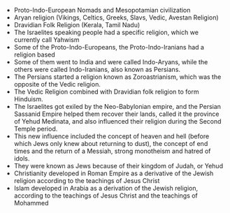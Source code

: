 - Proto-Indo-European Nomads and Mesopotamian civilization
- Aryan religion (Vikings, Celtics, Greeks, Slavs, Vedic, Avestan Religion)
- Dravidian Folk Religion (Kerala, Tamil Nadu)
- The Israelites speaking people had a specific religion, which we currently call Yahwism
- Some of the Proto-Indo-Europeans, the Proto-Indo-Iranians had a religion based
- Some of them went to India and were called Indo-Aryans, while the others were called Indo-Iranians, also known as Persians.
- The Persians started a religion known as Zoroastrianism, which was the opposite of the Vedic religion.
- The Vedic Religion combined with Dravidian folk religion to form Hinduism.
- The Israelites got exiled by the Neo-Babylonian empire, and the Persian Sassanid Empire helped them recover their lands, called it the province of Yehud Medinata, and also influenced their religion during the Second Temple period.
- This new influence included the concept of heaven and hell (before which Jews only knew about returning to dust), the concept of end times and the return of a Messiah, strong monotheism and hatred of idols.
- They were known as Jews because of their kingdom of Judah, or Yehud
- Christianity developed in Roman Empire as a derivative of the Jewish religion according to the teachings of Jesus Christ
- Islam developed in Arabia as a derivation of the Jewish religion, according to the teachings of Jesus Christ and the teachings of Mohammed